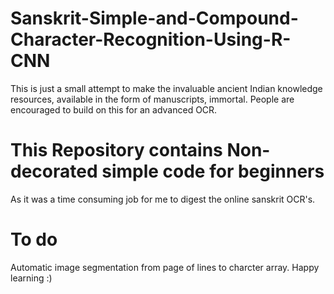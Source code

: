 # Sanskrit-Simple-and-Compound-Character-Recognition-Using-R-CNN

This is just a small attempt to make the invaluable ancient Indian knowledge resources, available in the form of manuscripts, immortal.
People are encouraged to build on this for an advanced OCR.

# This Repository contains Non-decorated simple code for beginners

As it was a time consuming job for me to digest the online sanskrit OCR's.

# To do

Automatic image segmentation from page of lines to charcter array.
Happy learning :)

